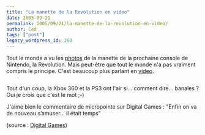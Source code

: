 ```yaml
---
title: "La manette de la Revolution en video"
date: 2005-09-21
permalink: 2005/09/21/la-manette-de-la-revolution-en-video/
author: Ced
tags: ["post"]
legacy_wordpress_id: 260
---
```


Tout le monde a vu les [photos](http://www.gamekult.com/tout/actus/articles/A0000043594.html) de la manette de la prochaine console de Nintendo, la Revolution. Mais peut-être que tout le monde n'a pas vraiment compris le principe. C'est beaucoup plus parlant en [video](http://www.digitalgames.fr/?p=185).

[<img src="https://64k.be/wp-content/uploads/2006/jeux/nintendo-revolution-video.jpg" alt="" />](http://www.digitalgames.fr/?p=185)

<!-- excerpt -->

Tout d'un coup, la Xbox 360 et la PS3 ont l'air si... comment dire... banales&nbsp;? Oui je crois que c'est le mot ;-)

J'aime bien le commentaire de micropointe sur Digital Games&nbsp;: "Enfin on va de nouveau s&#8217;amuser... il était temps"

(source&nbsp;: [Digital Games](http://www.digitalgames.fr/?p=185))
